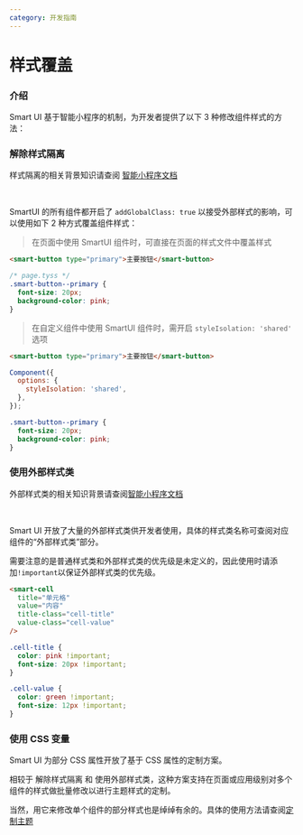 ```yaml
---
category: 开发指南
---
```


# 样式覆盖

### 介绍

Smart UI 基于智能小程序的机制，为开发者提供了以下 3 种修改组件样式的方法：

### 解除样式隔离

样式隔离的相关背景知识请查阅 [智能小程序文档](https://developer.tuya.com/cn/miniapp/develop/miniapp/framework/custom-component/tyml-tyss#%E7%BB%84%E4%BB%B6%E6%A0%B7%E5%BC%8F%E9%9A%94%E7%A6%BB)

<br />

SmartUI 的所有组件都开启了 `addGlobalClass: true` 以接受外部样式的影响，可以使用如下 2 种方式覆盖组件样式：

> 在页面中使用 SmartUI 组件时，可直接在页面的样式文件中覆盖样式

```html
<smart-button type="primary">主要按钮</smart-button>
```

```css
/* page.tyss */
.smart-button--primary {
  font-size: 20px;
  background-color: pink;
}
```

> 在自定义组件中使用 SmartUI 组件时，需开启 `styleIsolation: 'shared'` 选项

```html
<smart-button type="primary">主要按钮</smart-button>
```

```js
Component({
  options: {
    styleIsolation: 'shared',
  },
});
```

```css
.smart-button--primary {
  font-size: 20px;
  background-color: pink;
}
```

### 使用外部样式类

外部样式类的相关知识背景请查阅[智能小程序文档](https://developer.tuya.com/cn/miniapp/develop/miniapp/framework/custom-component/tyml-tyss#%E5%A4%96%E9%83%A8%E6%A0%B7%E5%BC%8F%E7%B1%BB)

<br />

Smart UI 开放了大量的外部样式类供开发者使用，具体的样式类名称可查阅对应组件的“外部样式类”部分。

需要注意的是普通样式类和外部样式类的优先级是未定义的，因此使用时请添加`!important`以保证外部样式类的优先级。

```html
<smart-cell
  title="单元格"
  value="内容"
  title-class="cell-title"
  value-class="cell-value"
/>
```

```css
.cell-title {
  color: pink !important;
  font-size: 20px !important;
}

.cell-value {
  color: green !important;
  font-size: 12px !important;
}
```

### 使用 CSS 变量

Smart UI 为部分 CSS 属性开放了基于 CSS 属性的定制方案。

相较于 解除样式隔离 和 使用外部样式类，这种方案支持在页面或应用级别对多个组件的样式做批量修改以进行主题样式的定制。

当然，用它来修改单个组件的部分样式也是绰绰有余的。具体的使用方法请查阅[定制主题](/material/smartui?comId=theme&appType=miniapp)
